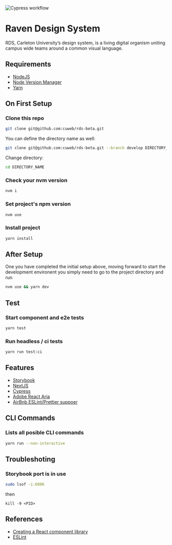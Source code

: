 ![Cypress workflow](https://github.com/cuweb/rds-beta/actions/workflows/main.yml/badge.svg)

# Raven Design System

RDS, Carleton University’s design system, is a living digital organism uniting campus wide teams around a common visual language.

## Requirements

-   [NodeJS](https://nodejs.org/en/)
-   [Node Version Manager](https://github.com/nvm-sh/nvm)
-   [Yarn](https://yarnpkg.com/)

## On First Setup

### Clone this repo

```bash 
git clone git@github.com:cuweb/rds-beta.git
```

You can define the directory name as well: 

```bash
git clone git@github.com:cuweb/rds-beta.git --branch develop DIRECTORY_NAME
```

Change directory:

```bash 
cd DIRECTORY_NAME 
```

### Check your nvm version
```bash
nvm i
```

### Set project's npm version
```bash
nvm use
```

### Install project
```bash
yarn install
```


## After Setup

One you have completed the initial setup above, moving forward to start the development environent you simply need to go to the project directory and run

```bash 
nvm use && yarn dev
```

## Test

### Start component and e2e tests

```bash 
yarn test
```

### Run headless / ci tests

```bash 
yarn run test:ci
```

## Features

-   [Storybook](https://storybook.js.org)
-   [NextJS](https://nextjs.org/)
-   [Cypress](https://www.cypress.io)
-   [Adobe React Aria](https://react-spectrum.adobe.com/react-aria/)
-   [AirBnb ESLint/Prettier suppoer](https://dev.to/bigyank/a-quick-guide-to-setup-eslint-with-airbnb-and-prettier-3di2)

## CLI Commands

### Lists all posible CLI commands
```bash
yarn run --non-interactive
```

## Troubleshoting

### Storybook port is in use

```bash
sudo lsof -i:6006
```

then

```
kill -9 <PID>
```

## References

-   [Creating a React component library](https://prateeksurana.me/blog/react-component-library-using-storybook-6/)
-   [ESLint](https://javascript.plainenglish.io/setting-eslint-and-prettier-on-a-react-typescript-project-2021-22993565edf9)
